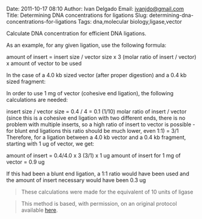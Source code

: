 Date: 2011-10-17 08:10
Author: Ivan Delgado
Email: ivanjdo@gmail.com
Title: Determining DNA concentrations for ligations
Slug: determining-dna-concentrations-for-ligations
Tags: dna,molecular biology,ligase,vector

Calculate DNA concentration for efficient DNA ligations. 









As an example, for any given ligation, use the following formula:

amount of insert = insert size / vector size x 3 (molar ratio of insert / vector) x amount of vector to be used

In the case of a 4.0 kb sized vector (after proper digestion) and a 0.4 kb sized fragment:

In order to use 1 mg of vector (cohesive end ligation), the following calculations are needed:

insert size / vector size = 0.4 / 4 = 0.1 (1/10)
molar ratio of insert / vector (since this is a cohesive end ligation with two different ends, there is no problem with multiple inserts, so a high ratio of insert to vector is possible -for blunt end ligations this ratio should be much lower, even 1:1) = 3/1
Therefore, for a ligation between a 4.0 kb vector and a 0.4 kb fragment, starting with 1 ug of vector, we get:

amount of insert = 0.4/4.0 x 3 (3/1) x 1 ug
amount of insert for 1 mg of vector = 0.9 ug

If this had been a blunt end ligation, a 1:1 ratio would have been used and the amount of insert necessary would have been 0.3 ug


>These calculations were made for the equivalent of 10 units of ligase






>This method is based, with permission, on an original protocol available [here](http://ivaan.com/protocols/131.html).


